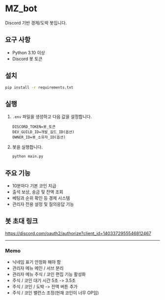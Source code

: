 # MZ_bot

Discord 기반 경제/도박 봇입니다.

## 요구 사항
- Python 3.10 이상
- Discord 봇 토큰

## 설치
```bash
pip install -r requirements.txt
```

## 실행
1. `.env` 파일을 생성하고 다음 값을 설정합니다.
   ```env
   DISCORD_TOKEN=봇_토큰
   DEV_GUILD_ID=개발_길드_ID(옵션)
   OWNER_ID=봇_소유자_ID(옵션)
   ```
2. 봇을 실행합니다.
   ```bash
   python main.py
   ```

## 주요 기능
- 10분마다 기본 코인 지급
- 출석 보상, 송금 및 잔액 조회
- 베팅과 순위 확인 등 경제 시스템
- 관리자 전용 설정 및 질의응답 기능

## 봇 초대 링크
https://discord.com/oauth2/authorize?client_id=1403372955546812467

---

### Memo
- 닉네임 표기 안정화 해야 함
- 관리자 메뉴 메인 / 서브 분리
- 관리자 메뉴 주식 / 코인 편집 기능 활성화
- 주식 / 코인 대기 시간 5초 -> 3.5초
- 주식 / 코인 / 도박 -> 전액 버튼 추가
- 주식 / 코인 밸런스 조정(현재 코인이 너무 OP임)
